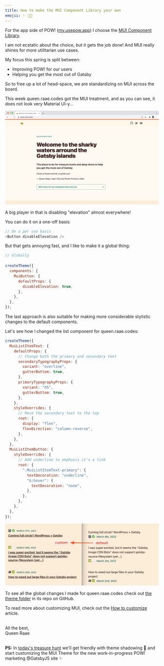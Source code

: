 ```yaml
---
title: How to make the MUI Component Library your own
emojii: ✨ 👩‍🎨
---
```


For the app side of POW! ([my.usepow.app](https://my.usepow.app/login/)) I choose the [MUI Component Library](https://mui.com/).

I am not ecstatic about the choice, but it gets the job done! And MUI really shines for more utilitarian use cases.

My focus this spring is split between:

- Improving POW! for our users
- Helping you get the most out of Gatsby

So to free up a lot of head-space, we are standardizing on MUI across the board.

This week queen.raae.codes got the MUI treatment, and as you can see, it does not look very Material UI-y...

[![Screenshot of queen.raae.codes](./queen-shot.jpg)](https://queen.raae.codes)

A big player in that is disabling "elevation" almost everywhere!

You can do it on a one-off basis:

```js
// On a per use basis
<Button disableElevation />
```

But that gets annoying fast, and I like to make it a global thing:

```js
// Globally

createTheme({
  components: {
    MuiButton: {
      defaultProps: {
        disableElevation: true,
      },
    },
  },
});
```

The last approach is also suitable for making more considerable stylistic changes to the default components.

Let's see how I changed the list component for queen.raae.codes:

```js
createTheme({
  MuiListItemText: {
    defaultProps: {
      // Change both the primary and secondary text
      secondaryTypographyProps: {
        variant: "overline",
        gutterBottom: true,
      },
      primaryTypographyProps: {
        variant: "h5",
        gutterBottom: true,
      },
    },
    styleOverrides: {
      // Move the secondary text to the top
      root: {
        display: "flex",
        flexDirection: "column-reverse",
      },
    },
  },
  MuiListItemButton: {
    styleOverrides: {
      // Add underline to emphasis it's a link
      root: {
        ".MuiListItemText-primary": {
          textDecoration: "underline",
          "&:hover": {
            textDecoration: "none",
          },
        },
      },
    },
  },
});
```

[![Before and after screenshot of the list component](./list.jpg)](https://queen.raae.codes/emails)

To see all the global changes I made for queen.raae.codes check out [the theme folder](https://github.com/raae/queen.raae.codes/tree/main/src/%40raae/gatsby-theme-mui) in its repo on GitHub.

To read more about customizing MUI, check out the [How to customize](https://mui.com/customization/how-to-customize/#main-content) article.

&nbsp;  
All the best,  
Queen Raae

&nbsp;  
**PS:** In [today's treasure hunt](https://youtu.be/kzUUoglO63k) we'll get friendly with theme shadowing 👻 and start customizing the MUI Theme for the new work-in-progress POW! marketing @GatsbyJS site ✨
